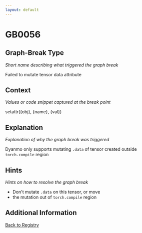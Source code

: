 ```yaml
---
layout: default
---
```

# GB0056

## Graph-Break Type
*Short name describing what triggered the graph break*

Failed to mutate tensor data attribute

## Context
*Values or code snippet captured at the break point*

setattr({obj}, {name}, {val})

## Explanation
*Explanation of why the graph break was triggered*

Dyanmo only supports mutating `.data` of tensor created outside `torch.compile` region

## Hints
*Hints on how to resolve the graph break*

- Don't mutate `.data` on this tensor, or move 
- the mutation out of `torch.compile` region


## Additional Information

<!-- ADDITIONAL INFORMATION START - Add custom information below this line -->

<!-- ADDITIONAL INFORMATION END -->

[Back to Registry](../index.html)
